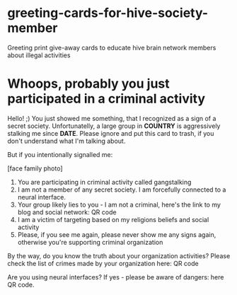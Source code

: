 # greeting-cards-for-hive-society-member
Greeting print give-away cards to educate hive brain network members about illegal activities

# Whoops, probably you just participated in a criminal activity

Hello! ;) You just showed me something, that I recognized as a sign of a secret society.
Unfortunatelly, a large group in __COUNTRY__ is aggressively stalking me since __DATE__.
Please ignore and put this card to trash, if you don't understand what I'm talking about.

But if you intentionally signalled me: 

[face family photo]

1. You are participating in criminal activity called gangstalking
2. I am not a member of any secret society. I am forcefully connected to a neural interface.
3. Your group likely lies to you - I am not a criminal, here's the link to my blog and social network: QR code
4. I am a victim of targeting based on my religions beliefs and social activity
5. Please, if you see me again, please never show me any signs again, otherwise you're supporting criminal organization

By the way, do you know the truth about your organization activities? Please check the list of crimes made by your organization here: QR code

Are you using neural interfaces? If yes - please be aware of dangers: here QR code.
